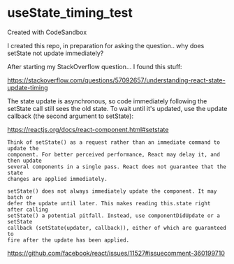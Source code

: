 # useState_timing_test
Created with CodeSandbox

I created this repo, in preparation for asking the question.. 
why does setState not update immediately?  

After starting my StackOverflow question... I found this stuff:

https://stackoverflow.com/questions/57092657/understanding-react-state-update-timing

The state update is asynchronous, so code immediately following the setState
call still sees the old state. To wait until it's updated, use the update
callback (the second argument to setState):

https://reactjs.org/docs/react-component.html#setstate

    Think of setState() as a request rather than an immediate command to update the 
    component. For better perceived performance, React may delay it, and then update 
    several components in a single pass. React does not guarantee that the state 
    changes are applied immediately.

    setState() does not always immediately update the component. It may batch or 
    defer the update until later. This makes reading this.state right after calling 
    setState() a potential pitfall. Instead, use componentDidUpdate or a setState 
    callback (setState(updater, callback)), either of which are guaranteed to 
    fire after the update has been applied.

https://github.com/facebook/react/issues/11527#issuecomment-360199710
    
    
